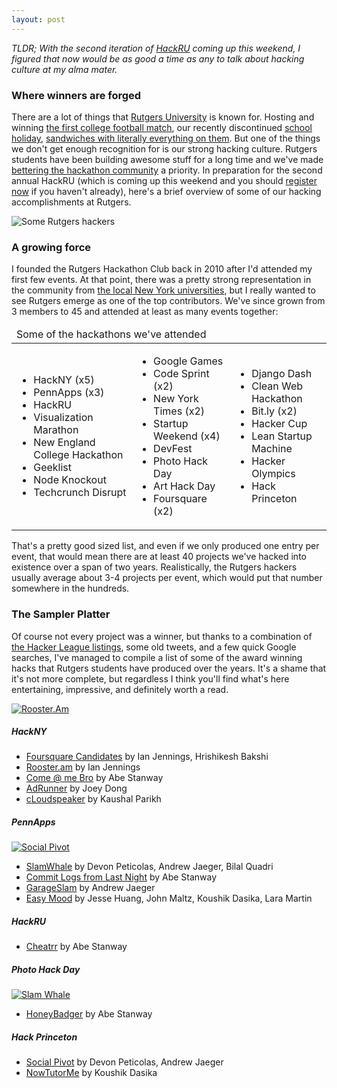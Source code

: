 ```yaml
---
layout: post
---
```


_TLDR; With the second iteration of [HackRU](http://hackerleague.org/hackathons/hackru)
coming up this weekend, I figured that now would be as good a time as any to
talk about hacking culture at my alma mater._

### Where winners are forged

There are a lot of things that [Rutgers University](http://rutgers.edu) is
known for.  Hosting and winning [the first college football match](http://scarletknights.com/football/history/first-game.asp),
our recently discontinued [school holiday](http://www.nj.com/news/index.ssf/2011/04/rutgers_to_cancel_annual_rutge.html),
[sandwiches with literally everything on them](https://www.google.com/search?hl=en&q=fat+sandwich+rutgers&tbm=isch).
But one of the things we don't get enough recognition for is our strong hacking
culture.  Rutgers students have been building awesome stuff for a long time
and we've made [bettering the hackathon community](http://hackerleague.org/) a priority.
In preparation for the second annual HackRU (which is coming up this weekend and you should
[register now](http://hackerleague.org/hackathons/hackru/) if you haven't 
already), here's a brief overview of some of our hacking accomplishments at 
Rutgers.

<div class="image-frame center">
  <img src="http://farm7.staticflickr.com/6239/6890111158_06165efb61.jpg"
alt="Some Rutgers hackers" />
</div>

### A growing force

I founded the Rutgers Hackathon Club back in 2010 after I'd attended my first
few events.  At that point, there was a pretty strong representation in the
community from [the local New York universities](http://hackny.org/a/), but I really wanted to see
Rutgers emerge as one of the top contributors.  We've since grown from 3
members to 45 and attended at least as many events together:

<table>
  <thead>
    <tr><td colspan="3">Some of the hackathons we've attended</td></tr>
  </thead>
  <tr>
    <td>
      <ul>
        <li>HackNY (x5)</li>
        <li>PennApps (x3)</li>
        <li>HackRU</li>
        <li>Visualization Marathon</li>
        <li>New England College Hackathon</li>
        <li>Geeklist</li>
        <li>Node Knockout</li>
        <li>Techcrunch Disrupt</li>
      </ul>
    </td>
    <td>
      <ul>
        <li>Google Games</li>
        <li>Code Sprint (x2)</li>
        <li>New York Times (x2)</li>
        <li>Startup Weekend (x4)</li>
        <li>DevFest</li>
        <li>Photo Hack Day</li>
        <li>Art Hack Day</li>
        <li>Foursquare (x2)</li>
      </ul>
    </td>
    <td>
      <ul>
        <li>Django Dash</li>
        <li>Clean Web Hackathon</li>
        <li>Bit.ly (x2)</li>
        <li>Hacker Cup</li>
        <li>Lean Startup Machine</li>
        <li>Hacker Olympics</li>
        <li>Hack Princeton</li>
      </ul>
    </td>
  </tr>
</table>

That's a pretty good sized list, and even if we only produced one entry per
event, that would mean there are at least 40 projects we've hacked into existence
over a span of two years.  Realistically, the Rutgers hackers usually average 
about 3-4 projects per event, which would put that number somewhere in the
hundreds.

### The Sampler Platter

Of course not every project was a winner, but thanks to a 
combination of [the Hacker League listings](http://www.hackerleague.org/hackathons),
some old tweets, and a few quick Google searches, I've managed to compile a list of some of
the award winning hacks that Rutgers students have produced over the years.
It's a shame that it's not more complete, but regardless I think you'll find
what's here entertaining, impressive, and definitely worth a read.

<div class="image-frame">
  <a href="http://rooster.am/">
    <img src="http://pinkyurl.com/i?url=http%3A%2F%2Frooster.am%2F&out-format=png&resize=250" alt="Rooster.Am" class="right" />
  </a>
</div>

##### HackNY

 - [Foursquare Candidates](http://ianjennings.carbonmade.com/projects/2934118) by Ian Jennings, Hrishikesh Bakshi
 - [Rooster.am](http://rooster.am/) by Ian Jennings
 - [Come @ me Bro](http://brocomeat.me/) by Abe Stanway
 - [AdRunner](http://hackerleague.org/hackathons/hackny-fall-2011/hacks/adrunner) by Joey Dong
 - [cLoudspeaker](http://hackerleague.org/hackathons/spring-2012-hackny-student-hackathon/hacks/cloudspeaker) by Kaushal Parikh

##### PennApps

<div class="image-frame">
  <a href="http://socialpivot.jit.su/">
    <img src="http://pinkyurl.com/i?url=http%3A%2F%2Fsocialpivot.jit.su%2F&out-format=png&resize=250" alt="Social Pivot" class="right" />
  </a>
</div>

 - [SlamWhale](http://www.slamwhale.com/) by Devon Peticolas, Andrew Jaeger, Bilal Quadri
 - [Commit Logs from Last Night](http://www.commitlogsfromlastnight.com/) by Abe Stanway
 - [GarageSlam](http://hackerleague.org/hackathons/penn-apps-2012-spring/hacks/garageslam) by Andrew Jaeger
 - [Easy Mood](http://hackerleague.org/hackathons/penn-apps-2012-spring/hacks/easy-mood) by Jesse Huang, John Maltz, Koushik Dasika, Lara Martin

##### HackRU

 - [Cheatrr](http://ilovethepersonals.com/cheatrr/) by Abe Stanway


##### Photo Hack Day

<div class="image-frame">
  <a href="http://www.slamwhale.com/">
    <img src="http://pinkyurl.com/i?url=http%3A%2F%2Fwww.slamwhale.com%2F&out-format=png&resize=250" alt="Slam Whale" class="right" />
  </a>
</div>

 - [HoneyBadger](http://abe.is/a/honeybadger/) by Abe Stanway

##### Hack Princeton

 - [Social Pivot](http://hackerleague.org/hackathons/hack-princeton/hacks/social-pivot) by Devon Peticolas, Andrew Jaeger
 - [NowTutorMe](http://hackerleague.org/hackathons/hack-princeton/hacks/nowtutorme) by Koushik Dasika

